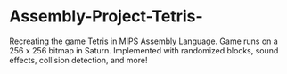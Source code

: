 # Assembly-Project-Tetris-
Recreating the game Tetris in MIPS Assembly Language. Game runs on a 256 x 256 bitmap in Saturn. Implemented with randomized blocks, sound effects, collision detection, and more!

